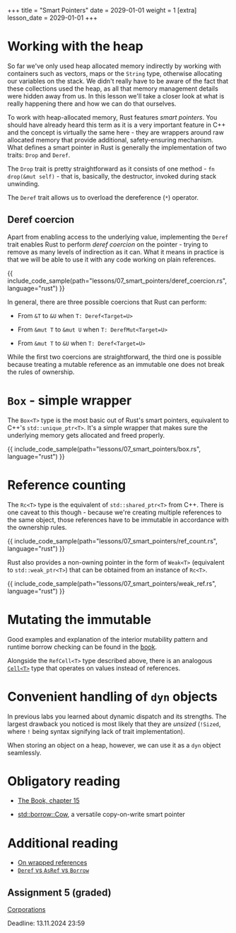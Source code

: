 +++
title = "Smart Pointers"
date = 2029-01-01
weight = 1
[extra]
lesson_date = 2029-01-01
+++

# Working with the heap

So far we've only used heap allocated memory indirectly by working with containers such as vectors, maps or the `String` type, otherwise allocating our variables on the stack. We didn't really have to be aware of the fact that these collections used the heap, as all that memory management details were hidden away from us. In this lesson we'll take a closer look at what is really happening there and how we can do that ourselves.

To work with heap-allocated memory, Rust features _smart pointers_. You should have already heard this term as it is a very important feature in C++ and the concept is virtually the same here - they are wrappers around raw allocated memory that provide additional, safety-ensuring mechanism. What defines a smart pointer in Rust is generally the implementation of two traits: `Drop` and `Deref`.

The `Drop` trait is pretty straightforward as it consists of one method - `fn drop(&mut self)` - that is, basically, the destructor, invoked during stack unwinding.

The `Deref` trait allows us to overload the dereference (`*`) operator.

## Deref coercion

Apart from enabling access to the underlying value, implementing the `Deref` trait enables Rust to perform _deref coercion_ on the pointer - trying to remove as many levels of indirection as it can. What it means in practice is that we will be able to use it with any code working on plain references.

{{ include_code_sample(path="lessons/07_smart_pointers/deref_coercion.rs", language="rust") }}

In general, there are three possible coercions that Rust can perform:

- From `&T` to `&U` when `T: Deref<Target=U>`

- From `&mut T` to `&mut U` when `T: DerefMut<Target=U>`

- From `&mut T` to `&U` when `T: Deref<Target=U>`

While the first two coercions are straightforward, the third one is possible because treating a mutable reference as an immutable one does not break the rules of ownership.

# `Box` - simple wrapper

The `Box<T>` type is the most basic out of Rust's smart pointers, equivalent to C++'s `std::unique_ptr<T>`. It's a simple wrapper that makes sure the underlying memory gets allocated and freed properly.

{{ include_code_sample(path="lessons/07_smart_pointers/box.rs", language="rust") }}

# Reference counting

The `Rc<T>` type is the equivalent of `std::shared_ptr<T>` from C++. There is one caveat to this though - because we're creating multiple references to the same object, those references have to be immutable in accordance with the ownership rules.

{{ include_code_sample(path="lessons/07_smart_pointers/ref_count.rs", language="rust") }}

Rust also provides a non-owning pointer in the form of `Weak<T>` (equivalent to `std::weak_ptr<T>`) that can be obtained from an instance of `Rc<T>`.

{{ include_code_sample(path="lessons/07_smart_pointers/weak_ref.rs", language="rust") }}

# Mutating the immutable

Good examples and explanation of the interior mutability pattern and runtime borrow checking can be found in the [book](https://doc.rust-lang.org/book/ch15-05-interior-mutability.html).

Alongside the `RefCell<T>` type described above, there is an analogous [`Cell<T>`](https://doc.rust-lang.org/std/cell/struct.Cell.html) type that operates on values instead of references.

# Convenient handling of `dyn` objects

In previous labs you learned about dynamic dispatch and its strengths. The largest drawback you noticed is most likely that they are _unsized_ (`!Sized`, where `!` being syntax signifying lack of trait implementation).

When storing an object on a heap, however, we can use it as a `dyn` object seamlessly.

# Obligatory reading

- [The Book, chapter 15](https://doc.rust-lang.org/book/ch15-00-smart-pointers.html)

- [std::borrow::Cow](https://doc.rust-lang.org/std/borrow/enum.Cow.html), a versatile copy-on-write smart pointer

# Additional reading

- [On wrapped references](https://www.fpcomplete.com/blog/rust-asref-asderef/)
- [`Deref` vs `AsRef` vs `Borrow`](https://dev.to/zhanghandong/rust-concept-clarification-deref-vs-asref-vs-borrow-vs-cow-13g6)

## Assignment 5 (graded)

[Corporations](https://classroom.github.com/a/QlO3aCCP)

Deadline: 13.11.2024 23:59
